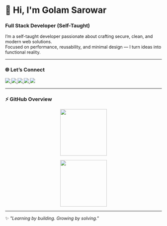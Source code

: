 # 👋 Hi, I'm Golam Sarowar  
### Full Stack Developer (Self-Taught)

I’m a self-taught developer passionate about crafting secure, clean, and modern web solutions.  
Focused on performance, reusability, and minimal design — I turn ideas into functional reality.  

---

### 🌐 Let’s Connect  
<p align="left">
  <a href="https://linkedin.com/in/golamsarowar" target="_blank">
    <img src="https://img.shields.io/badge/LinkedIn-0077B5?style=for-the-badge&logo=linkedin&logoColor=white"/>
  </a>
  <a href="https://github.com/golamsarowar" target="_blank">
    <img src="https://img.shields.io/badge/GitHub-171515?style=for-the-badge&logo=github&logoColor=white"/>
  </a>
  <a href="mailto:golamsarowar@example.com">
    <img src="https://img.shields.io/badge/Email-D14836?style=for-the-badge&logo=gmail&logoColor=white"/>
  </a>
  <a href="https://twitter.com/" target="_blank">
    <img src="https://img.shields.io/badge/Twitter-1DA1F2?style=for-the-badge&logo=x&logoColor=white"/>
  </a>
  <a href="https://facebook.com/" target="_blank">
    <img src="https://img.shields.io/badge/Facebook-1877F2?style=for-the-badge&logo=facebook&logoColor=white"/>
  </a>
</p>

---

### ⚡ GitHub Overview  
<p align="center">
  <img src="https://github-readme-stats.vercel.app/api?username=iamgolam&show_icons=true&theme=tokyonight" height="150" />
</p>

<p align="center">
  <img src="https://github-readme-stats.vercel.app/api/top-langs/?username=iamgolam&layout=compact&theme=tokyonight" height="150" />
</p>

---

✨ _"Learning by building. Growing by solving."_
